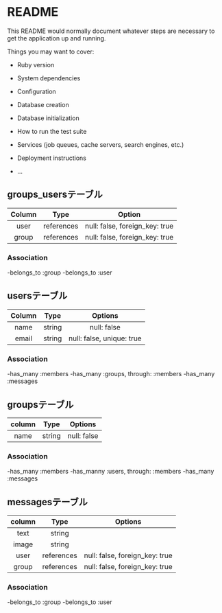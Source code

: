 # README

This README would normally document whatever steps are necessary to get the
application up and running.

Things you may want to cover:

* Ruby version

* System dependencies

* Configuration

* Database creation

* Database initialization

* How to run the test suite

* Services (job queues, cache servers, search engines, etc.)

* Deployment instructions

* ...


## groups_usersテーブル

|Column|Type|Option|
|:----:|:--:|:----:|
|user|references|null: false, foreign_key: true|
|group|references|null: false, foreign_key: true|

### Association

-belongs_to :group
-belongs_to :user


## usersテーブル

|Column|Type|Options|
|:----:|:--:|:-----:|
|name|string|null: false|
|email|string|null: false, unique: true|

### Association
-has_many :members
-has_many :groups, through: :members
-has_many :messages


## groupsテーブル

|column|Type|Options|
|:----:|:--:|:-----:|
|name|string|null: false|

### Association

-has_many :members
-has_manny :users, through: :members
-has_many :messages


## messagesテーブル

|column|Type|Options|
|:----:|:--:|:-----:|
|text|string||
|image|string|
|user|references|null: false, foreign_key: true|
|group|references|null: false, foreign_key: true|

### Association

-belongs_to :group
-belongs_to :user